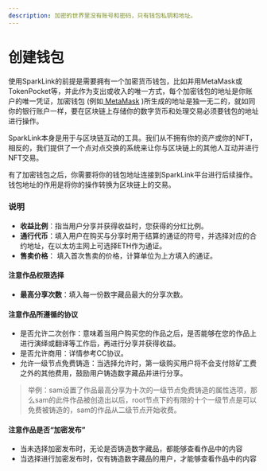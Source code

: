 ```yaml
---
description: 加密的世界里没有账号和密码，只有钱包私钥和地址。
---
```


# 创建钱包

使用SparkLink的前提是需要拥有一个加密货币钱包，比如并用MetaMask或TokenPocket等，并此作为支出或收入的唯一方式，每个加密钱包的地址是你账户的唯一凭证，加密钱包 (例如[ MetaMask](https://metamask.io) )所生成的地址是独一无二的，就如同你的银行账户一样，要在区块链上存储你的数字货币和处理交易必须要钱包的地址进行操作。



SparkLink本身是用于与区块链互动的工具。我们从不拥有你的资产或你的NFT，相反的，我们提供了一个点对点交换的系统来让你与区块链上的其他人互动并进行NFT交易。

有了加密钱包之后，你需要将你的钱包地址连接到SparkLink平台进行后续操作。钱包地址的作用是将你的操作转换为区块链上的交易。



### 说明

* **收益比例**：指当用户分享并获得收益时，您获得的分红比例。
* **通行代币**：填入用户在购买与分享时用于结算的通证的符号，并选择对应的合约地址，在以太坊主网上可选择ETH作为通证。
* **售卖价格**： 填入首次售卖的价格，计算单位为上方填入的通证。

#### 注意作品权限选择

* **最高分享次数**：填入每一份数字藏品最大的分享次数。

#### **注意作品所遵循的协议**

* 是否允许二次创作：意味着当用户购买您的作品之后，是否能够在您的作品上进行演绎或翻译等工作后，再进行分享并获得收益。
* 是否允许商用：详情参考CC协议。
* 允许一级节点免费铸造：当选择允许时，第一级购买用户将不会支付除矿工费之外的其他费用，鼓励用户铸造数字藏品并进行分享。

> 举例：sam设置了作品最高分享为十次的一级节点免费铸造的属性选项，那么sam的此件作品被创造出以后，root节点下的有限的十个一级节点是可以免费被铸造的，sam的作品从二级节点开始收费。

#### 注意作品是否“加密发布”

* 当未选择加密发布时，无论是否铸造数字藏品，都能够查看作品中的内容
* 当选择进行加密发布时，仅有铸造数字藏品的用户，才能够查看作品中的内容
